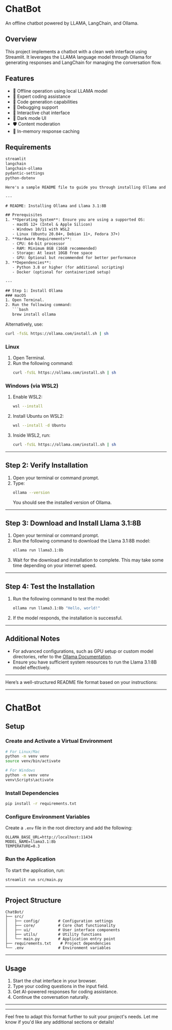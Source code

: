# ChatBot

An offline chatbot powered by LLAMA, LangChain, and Ollama.

## Overview

This project implements a chatbot with a clean web interface using Streamlit. It leverages the LLAMA language model through Ollama for generating responses and LangChain for managing the conversation flow.

## Features

- 🤖 Offline operation using local LLAMA model
- 🎯 Expert coding assistance 
- 📝 Code generation capabilities
- 🐞 Debugging support
- 💬 Interactive chat interface
- 🎨 Dark mode UI
- 🛡️ Content moderation
- 💾 In-memory response caching

## Requirements

```txt
streamlit
langchain
langchain-ollama 
pydantic-settings
python-dotenv

Here's a sample README file to guide you through installing Ollama and the Llama 3.1:8B model:

---

# README: Installing Ollama and Llama 3.1:8B

## Prerequisites
1. **Operating System**: Ensure you are using a supported OS:
   - macOS 12+ (Intel & Apple Silicon)
   - Windows 10/11 with WSL2
   - Linux (Ubuntu 20.04+, Debian 11+, Fedora 37+)
2. **Hardware Requirements**:
   - CPU: 64-bit processor
   - RAM: Minimum 8GB (16GB recommended)
   - Storage: At least 10GB free space
   - GPU: Optional but recommended for better performance
3. **Dependencies**:
   - Python 3.8 or higher (for additional scripting)
   - Docker (optional for containerized setup)

---

## Step 1: Install Ollama
### macOS
1. Open Terminal.
2. Run the following command:
   ```bash
   brew install ollama
   ```
   Alternatively, use:
   ```bash
   curl -fsSL https://ollama.com/install.sh | sh
   ```

### Linux
1. Open Terminal.
2. Run the following command:
   ```bash
   curl -fsSL https://ollama.com/install.sh | sh
   ```

### Windows (via WSL2)
1. Enable WSL2:
   ```bash
   wsl --install
   ```
2. Install Ubuntu on WSL2:
   ```bash
   wsl --install -d Ubuntu
   ```
3. Inside WSL2, run:
   ```bash
   curl -fsSL https://ollama.com/install.sh | sh
   ```

---

## Step 2: Verify Installation
1. Open your terminal or command prompt.
2. Type:
   ```bash
   ollama --version
   ```
   You should see the installed version of Ollama.

---

## Step 3: Download and Install Llama 3.1:8B
1. Open your terminal or command prompt.
2. Run the following command to download the Llama 3.1:8B model:
   ```bash
   ollama run llama3.1:8b
   ```
3. Wait for the download and installation to complete. This may take some time depending on your internet speed.

---

## Step 4: Test the Installation
1. Run the following command to test the model:
   ```bash
   ollama run llama3.1:8b "Hello, world!"
   ```
2. If the model responds, the installation is successful.

---

## Additional Notes
- For advanced configurations, such as GPU setup or custom model directories, refer to the [Ollama Documentation](https://ollama.readthedocs.io/en/quickstart/).
- Ensure you have sufficient system resources to run the Llama 3.1:8B model effectively.

---


Here’s a well-structured README file format based on your instructions:

---

# ChatBot

## Setup

### Create and Activate a Virtual Environment
```bash
# For Linux/Mac
python -m venv venv
source venv/bin/activate

# For Windows
python -m venv venv
venv\Scripts\activate
```

### Install Dependencies
```bash
pip install -r requirements.txt
```

### Configure Environment Variables
Create a `.env` file in the root directory and add the following:
```
OLLAMA_BASE_URL=http://localhost:11434
MODEL_NAME=llama3.1:8b
TEMPERATURE=0.3
```

### Run the Application
To start the application, run:
```bash
streamlit run src/main.py
```

---

## Project Structure
```plaintext
ChatBot/
├── src/
│   ├── config/        # Configuration settings
│   ├── core/          # Core chat functionality 
│   ├── ui/            # User interface components
│   ├── utils/         # Utility functions
│   └── main.py        # Application entry point
├── requirements.txt    # Project dependencies
└── .env               # Environment variables
```

---

## Usage

1. Start the chat interface in your browser.
2. Type your coding questions in the input field.
3. Get AI-powered responses for coding assistance.
4. Continue the conversation naturally.

---


---

Feel free to adapt this format further to suit your project's needs. Let me know if you'd like any additional sections or details!

